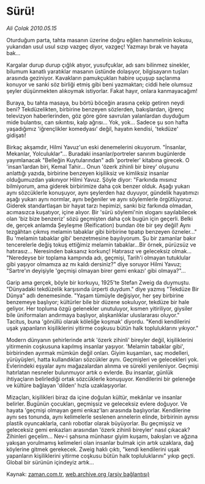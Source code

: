 # Sürü!

*Ali Çolak 2010.05.15*

<tr><td class="metin" colspan="2" style="padding-top: 20px; padding-left: 5px; ">Oturduğum parta, tahta masanın üzerine doğru eğilen hanımelinin kokusu, yukarıdan usul usul sızıp vazgeç diyor, vazgeç! Yazmayı bırak ve hayata bak...</td></tr><tr><td class="metin" colspan="2" style="padding-top: 20px; padding-left: 5px; "><p>Kargalar durup durup çığlık atıyor, yusufçuklar, adı sanı bilinmez sinekler, bilumum kanatlı yaratıklar masanın üstünde dolaşıyor, bilgisayarın tuşları arasında geziniyor. Kavakların pamukçukları habire uçuşup saçlarıma konuyor ve sanki söz birliği etmiş gibi beni yazmaktan; ciddi hele olumsuz şeyler düşünmekten alıkoymak istiyorlar. Fakat hayır, onlara kanmayacağım!
<p>Buraya, bu tahta masaya, bu börtü böceğin arasına çekip getiren neydi beni? Tekdüzelikten, birbirine benzeyen sözlerden, bakışlardan, iğrenç televizyon haberlerinden, göz göre göre savrulan yalanlardan duyduğum mide bulantısı, can sıkıntısı, kalp ağrısı... Yok, yok... Sadece şu son hafta yaşadığımız 'iğrençlikler komedyası' değil, hayatın kendisi, 'tekdüze' gidişatı!
<p>Birkaç akşamdır, Hilmi Yavuz'un eski denemelerini okuyorum. "İnsanlar, Mekanlar, Yolculuklar"... Buradaki insanlar/portreler sanırım bugünlerde yayımlanacak "Belleğin Kuytularından" adlı 'portreler' kitabına girecek. O 'insan'lardan biri, Kemal Tahir... Onun 'özerk zihinli bir birey' oluşunu anlattığı yazıda, birbirine benzeyen kişiliksiz ve kimliksiz insanlar olduğumuzdan yakınıyor Hilmi Yavuz. Şöyle diyor: "Farkında mısınız bilmiyorum, ama giderek birbirimize daha çok benzer olduk. Aşağı yukarı aynı sözcüklerle konuşuyor, aynı şeylerden haz duyuyor, gündelik hayatımızı aşağı yukarı aynı normlar, aynı beğeniler ve aynı söylemlerle örgütlüyoruz. Giderek standartlaşan bir hayat tarzı hepimizi, sanki biz farkında olmadan, acımasızca kuşatıyor, içine alıyor. Bir 'sürü söylemi'nin sloganı sayılabilecek olan 'biz bize benzeriz' sözü geçmişten daha çok bugün için geçerli. Belki de, gerçek anlamda Şeyleşme (Reification) bundan öte bir şey değil! Aynı tezgâhtan çıkmış melamin tabaklar gibi birbirine tıpatıp benzeyen özneler..." Bu 'melamin tabaklar gibi' benzetmesine bayılıyorum. Şu bir zamanlar bakır tencerelerle değiş tokuş ettiğimiz melamin tabaklar...Bir örnek, pürüzsüz ve hatırasız... Neresinden baksanız korkunç! Hatırasız ve geleceksiz olmak... "Neredeyse bir toplama kampında adı, geçmişi, Tarih'i olmayan tutuklular gibi yaşıyor olmamıza az mı kaldı dersiniz?" diye soruyor Hilmi Yavuz; "Sartre'ın deyişiyle 'geçmişi olmayan birer gemi enkazı' gibi olmaya?"...
<p>Garip ama gerçek, böyle bir korkuyu, 1925'te Stefan Zweig da duymuştu. "Dünyadaki tekdüzelik karşısında ürperti duydum." diye yazmış "Tekdüze Bir Dünya" adlı denemesinde. "Yaşam tümüyle değişiyor, her şey birbirine benzemeye başlıyor; kültürler bile bir düzene sokuluyor, tekdüze bir hale geliyor. Her topluma özgü gelenekler unutuluyor, kısmen yitiriliyor, giysiler bile üniformaları andırmaya başlıyor, alışkanlıklar uluslararası oluyor." Tacitus, buna 'gönüllü olarak köleliğe koşmak' diyordu. "Kendi kendilerini uşak yapanların kişiliklerini yitirme coşkusu bütün halk topluluklarını yıkıyor."
<p>Modern dünyanın şehirlerinde artık 'özerk zihinli' bireyler değil, kişiliklerini yitirmenin coşkusuna kapılmış insanlar yaşıyor. 'Melamin tabaklar gibi', birbirinden ayırmak mümkün değil onları. Giyim kuşamları, saç modelleri, yürüyüşleri, hatta kullandıkları sözcükler aynı. Geçmişleri ve gelecekleri yok. Evlerindeki eşyalar aynı mağazalardan alınma ve sürekli yenileniyor. Geçmişi hatırlatan nesneler bulunmuyor artık o evlerde. Bu insanlar, günlük ihtiyaçların belirlediği ortak sözcüklerle konuşuyor. Kendilerini bir geleneğe ve kültüre bağlayan 'dilden' hızla uzaklaşıyorlar.
<p>Mizaçları, kişilikleri biraz da içine doğulan kültür, mekânlar ve insanlar belirler. Bugünün çocukları, geçmişsiz ve geleceksiz evlere doğuyor. Ve hayata 'geçmişi olmayan gemi enkaz'ları arasında başlıyorlar. Kendilerine aynı ses tonunda, aynı kelimelerle seslenen annelerin elinde, birbirinin aynısı plastik oyuncaklarla, canlı robotlar olarak büyüyorlar. Bu geçmişsiz ve geleceksiz gemi enkazları arasından 'özerk zihinli bireyler' nasıl çıkacak? Zihinleri geçelim... Nev-i şahsına münhasır giyim kuşamı, bakışları ve ağzına yakışan yorulmamış kelimeleri olan insanlar bulmak için artık uzaklara, dağ köylerine gitmek gerekecek. Zweig haklı çıktı, "kendi kendilerini uşak yapanların kişiliklerini yitirme coşkusu bütün halk topluluklarını" yıkıp geçti. Global bir sürünün içindeyiz artık... <br/></p></p></p></p></p></p></td></tr>

Kaynak: [zaman.com.tr](http://zaman.com.tr/yazar.do?yazino=984278), [web.archive.org (arşiv bağlantısı)](http://web.archive.org/web/20100516161741/http://zaman.com.tr:80/yazar.do?yazino=984278)
